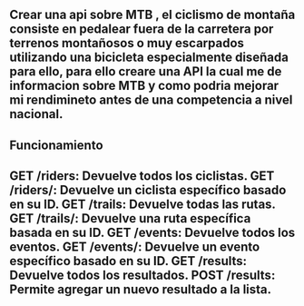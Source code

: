 Crear una api sobre MTB ,  el ciclismo de montaña consiste en pedalear fuera de la carretera por terrenos montañosos o muy escarpados utilizando una bicicleta especialmente diseñada para ello, para ello creare una API la cual me de informacion sobre MTB y como podria mejorar mi rendimineto antes de una competencia a nivel nacional.
-------
Funcionamiento
-------
GET /riders: Devuelve todos los ciclistas.
GET /riders/<id>: Devuelve un ciclista específico basado en su ID.
GET /trails: Devuelve todas las rutas.
GET /trails/<id>: Devuelve una ruta específica basada en su ID.
GET /events: Devuelve todos los eventos.
GET /events/<id>: Devuelve un evento específico basado en su ID.
GET /results: Devuelve todos los resultados.
POST /results: Permite agregar un nuevo resultado a la lista.
------


